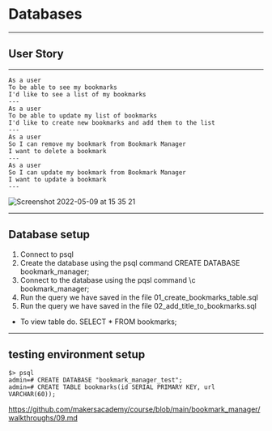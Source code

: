# Databases
---

## User Story
---
```
As a user
To be able to see my bookmarks
I'd like to see a list of my bookmarks
---
As a user
To be able to update my list of bookmarks
I'd like to create new bookmarks and add them to the list
---
As a user
So I can remove my bookmark from Bookmark Manager
I want to delete a bookmark
---
As a user
So I can update my bookmark from Bookmark Manager
I want to update a bookmark
---
```



![Screenshot 2022-05-09 at 15 35 21](https://user-images.githubusercontent.com/58693804/167434450-912649f8-b31b-4554-95ba-abf046ecfc24.png)


------------------

## Database setup
1. Connect to psql
2. Create the database using the psql command CREATE DATABASE bookmark_manager;
3. Connect to the database using the pqsl command \c bookmark_manager;
4. Run the query we have saved in the file 01_create_bookmarks_table.sql
5. Run the query we have saved in the file 02_add_title_to_bookmarks.sql

* To view table do. SELECT * FROM bookmarks;

------------------

## testing environment setup
```
$> psql
admin=# CREATE DATABASE "bookmark_manager_test";
admin=# CREATE TABLE bookmarks(id SERIAL PRIMARY KEY, url VARCHAR(60));
```

https://github.com/makersacademy/course/blob/main/bookmark_manager/walkthroughs/09.md

